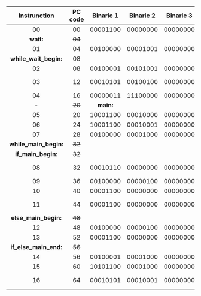 |     Instrunction      | PC code | Binarie 1 | Binarie 2 | Binarie 3 | Binarie 4 |            Command             |
| :-------------------: | :-----: | :-------: | :-------: | :-------: | :-------: | :----------------------------: |
|          00           |   00    | 00001100  | 00000000  | 00000000  | 00000101  |            jal main            |
|       **wait:**       | ~~04~~  |           |           |           |           |                                |
|          01           |   04    | 00100000  | 00001001  | 00000000  | 00000000  |        addi $t1, $0, 0         |
| **while_wait_begin:** |   08    |           |           |           |           |                                |
|          02           |   08    | 00100001  | 00101001  | 00000000  | 00000001  |        addi $t1, $t1, 1        |
|          03           |   12    | 00010101  | 00100100  | 00000000  | 00000100  | bne $t1, $a0, while_wait_begin |
|          04           |   16    | 00000011  | 11100000  | 00000000  | 00001000  |             jr $ra             |
|           -           | ~~20~~  | **main:** |           |           |           |                                |
|          05           |   20    | 10001100  | 00010000  | 00000000  | 00000000  |         lw $s0, 0($0)          |
|          06           |   24    | 10001100  | 00010001  | 00000000  | 00000100  |         lw $s1, 4($0)          |
|          07           |   28    | 00100000  | 00001000  | 00000000  | 00000000  |        addi $t0, $0, 0         |
| **while_main_begin:** | ~~32~~  |           |           |           |           |                                |
|  **if_main_begin:**   | ~~32~~  |           |           |           |           |                                |
|          08           |   32    | 00010110  | 00000000  | 00000000  | 00001100  |  bne $s0, $0, else_main_begin  |
|          09           |   36    | 00100000  | 00000100  | 00000000  | 00001010  |          $a0, $0, 10           |
|          10           |   40    | 00001100  | 00000000  | 00000000  | 00000001  |            jal wait            |
|          11           |   44    | 00001100  | 00000000  | 00000000  | 00001110  |      jal if_else_main_end      |
| **else_main_begin:**  | ~~48~~  |           |           |           |           |                                |
|          12           |   48    | 00100000  | 00000100  | 00000000  | 00010100  |        addi $a0, $0, 20        |
|          13           |   52    | 00001100  | 00000000  | 00000000  | 00000001  |            jal wait            |
| **if_else_main_end:** | ~~56~~  |           |           |           |           |                                |
|          14           |   56    | 00100001  | 00001000  | 00000000  | 00000001  |        addi $t0, $t0, 1        |
|          15           |   60    | 10101100  | 00001000  | 00000000  | 00001000  |         sw $t0, 8($0)          |
|          16           |   64    | 00010101  | 00010001  | 00000000  | 00001000  | bne $t0, $s1, while_main_begin |